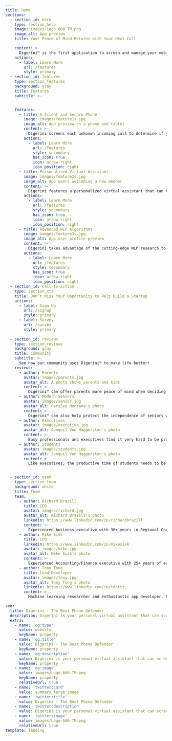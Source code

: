 ```yaml
---
title: Home
sections:
  - section_id: hero
    type: section_hero
    image: images/Logo-600-TM.png
    image_alt: App preview
    title: Your Peace of Mind Returns with Your Next Call

    content: >-
      Digerini™ is the first application to screen and manage your mobile call security with a unique combination of Natural Language Process (NLP) and other advanced Machine Learning algorithms deployed as a personalized virtual assistant.
    actions:
      - label: Learn More
        url: /features
        style: primary
  - section_id: features
    type: section_features
    background: gray
    title: Features
    subtitle: >-


    features:
      - title: A Silent and Secure Phone
        image: images/feature1s.jpg
        image_alt: App preview on a phone and tablet
        content: >-
          Digerini screens each unkonwn incoming call to determine if you want the call at the moment. Say goodbye to the annoying unwanted calls and voicemails. Rest assured, any call that are from your contact list won't be screened.
        actions:
          - label: Learn More
            url: /features
            style: secondary
            has_icon: true
            icon: arrow-right
            icon_position: right
      - title: Personalized Virtual Assistant
        image: images/feature2s.jpg
        image_alt: App users welcoming a new member
        content: >-
          Digerini features a personalized virtual assistant that can talk to the unknown caller on your behalf and help you decide if the call is safe for you to answer. Overtime, Digerini will  learn from your feedback to better suit your need, just like a real assistant!
        actions:
          - label: Learn More
            url: /features
            style: secondary
            has_icon: true
            icon: arrow-right
            icon_position: right
      - title: Advanced NLP Algorithms
        image: images/feature3s.jpg
        image_alt: App user profile preview
        content: >-
          Digerini takes advantage of the cutting-edge NLP research to deliver the next-generation voice assistant experience to you. As the scam calls are getting more sophiscated, we stay ahead to protect you.
        actions:
          - label: Learn More
            url: /features
            style: secondary
            has_icon: true
            icon: arrow-right
            icon_position: right
  - section_id: call-to-action
    type: section_cta
    title: Don’t Miss Your Opportunity to Help Build a Startup
    actions:
      - label: Sign Up
        url: /signup
        style: primary
      - label: Survey
        url: /survey
        style: primary
      
  - section_id: reviews
    type: section_reviews
    background: gray
    title: Community
    subtitle: >-
      See how our community uses Digerini™ to make life better!
    reviews:
      - author: Parents
        avatar: images/parents.jpg
        avatar_alt: A photo shows parents and kids
        content: >-
          Digerini™ can offer parents more peace of mind when deciding whether their children should have cell phones. They need the ability to monitor at least some of their teen’s electronic activity. Young people are vulnerable to online predators and cyber-bullying, both of which are growing at an alarming rate, and the ease of blocking a number and the ability to review the end-of-day call report helps parents understand who is trying to contact their children. Another benefit of having Digerini™ silence unwanted calls and text messages is that it can ensure that the phone itself won’t be a distraction while driving. Digerini™ offers a way for parents to add an extra layer of safety to their children’s digital experience.
      - author: Modern Seniors
        avatar: images/senior.jpg
        avatar_alt: Parsley Montana's photo
        content: >-
          Digerini™ can also help protect the independence of seniors while boosting their protection from mobile phone scams. These kinds of phone scams are the most commonly used scams against the elderly and can wipe out a person’s entire life savings in a matter of minutes. While other call screening services simply forward the scammers to voicemail, where they can still threaten or confuse the person on the other end of the line, Digerini™ can prevent that call or message from ever being heard by an unsuspecting senior. Digerini’s intuitive design ensures that seniors can set up this protection and include other family members or caregivers to help monitor their privacy.
      - author: Executives
        avatar: images/executive.jpg
        avatar_alt: Jonquil Von Haggerston's photo
        content: >-
          Busy professionals and executives find it very hard to be productive when they are constantly interrupted by their phones. Even a two-second interruption in order to see who is calling can disrupt concentration, slow down productivity, and increase errors while performing a task. They are often forced to silence everything, which results in missed connections with clients DigeriniTM solves this problem by allowing work calls to continue through while hanging up and blocking the potential scam or unwanted calls. This allows reports to be finished or emails to be responded to without the frustration of being interrupted. DigeriniTM gives control back to those that need it in their daily schedules.
      - author: Students
        avatar: images/students.jpg
        avatar_alt: Jonquil Von Haggerston's photo
        content: >-
          Like executives, the productive time of students needs to be protected. When unwanted calls interrupt homework or assignments, the pull of social media and other apps can turn into an even longer-lasting distraction. Simply going into “do not disturb” isn’t always an option either as cell phones often double as an extra research device. During class, students are able to focus more without their phones vibrating unnecessarily in their pockets. When concentration is ruined while learning new concepts, it severely diminishes the ability to retain the new information being taught. DigeriniTM is the perfect student companion to ensure that they are able to be successful in class.


  - section_id: team
    type: section_team
    background: white
    title: Team
    team:
      - author: Richard Brazill
        title: CEO
        avatar: images/richard.jpg
        avatar_alt: Richard Brazill's photo
        linkedin: https://www.linkedin.com/in/richardbrazill
        content: >-
          Experienced business executive with 30+ years in Regional Operations, Human Resources and Training/Development positions. With a strong record of people management, building highly successful teams and a relentless focus on customer service. Trained as an Ontological Coach and running a successful practice since 2005.
      - author: Mike Sisk
        title: CFO
        linkedin: https://www.linkedin.com/in/mikesisk
        avatar: images/mike.jpg
        avatar_alt: Mike Sisk's photo
        content: >-
          Experienced Accounting/Finance executive with 25+ years of experience in Controller and CFO roles. Proven track record of strategic development, process efficiencies, team building, and budget control. Develop/create reliable and scalable processes and systems all while reducing turnover to virtually zero. Budgeting/Forecasting/Modeling, Board/Investor Reporting, SEC/OCC/FRB/NCUA Reporting.
      - author: Tony Tong
        title: Lead Developer
        avatar: images/tony.jpg
        avatar_alt: Tony Tong's photo
        linkedin: https://www.linkedin.com/in/tdhttt
        content: >-
          Machine learning researcher and enthusiastic app developer. Proficient in many programming languages and libraries: Python/C++/JavaScript, PyTorch/TensorFlow. With experience in both academia and industry, constantly applying cutting-edge research to solve practical problems.

seo:
  title: Digerini - The Best Phone Defender
  description: Digerini is your personal virtual assistant that can screen your calls and get rid of the unwanted calls
  extra:
    - name: 'og:type'
      value: website
      keyName: property
    - name: 'og:title'
      value: Digerini - The Best Phone Defender
      keyName: property
    - name: 'og:description'
      value: Digerini is your personal virtual assistant that can screen your calls and get rid of the unwanted calls
      keyName: property
    - name: 'og:image'
      value: images/Logo-600-TM.png
      keyName: property
      relativeUrl: true
    - name: 'twitter:card'
      value: summary_large_image
    - name: 'twitter:title'
      value: Digerini - The Best Phone Defender
    - name: 'twitter:description'
      value: Digerini is your personal virtual assistant that can screen your calls and get rid of the unwanted calls
    - name: 'twitter:image'
      value: images/Logo-600-TM.png
      relativeUrl: true
template: landing
---
```

